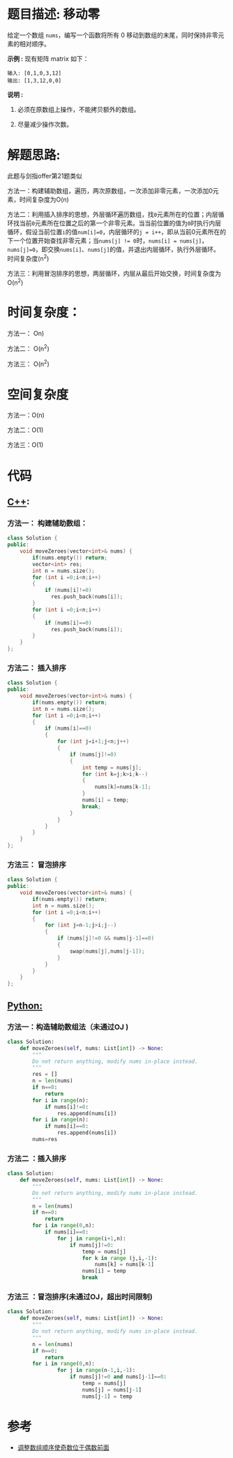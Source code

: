 # 题目描述:  移动零

给定一个数组 ``nums``，编写一个函数将所有 0 移动到数组的末尾，同时保持非零元素的相对顺序。

**示例 :**
现有矩阵 matrix 如下：
```
输入: [0,1,0,3,12]
输出: [1,3,12,0,0]
```
**说明 :**

1. 必须在原数组上操作，不能拷贝额外的数组。

2. 尽量减少操作次数。

  
# 解题思路:
此题与剑指offer第21题类似

方法一：构建辅助数组，遍历，两次原数组，一次添加非零元素，一次添加0元素，时间复杂度为O(n)

方法二：利用插入排序的思想，外层循环遍历数组，找``0``元素所在的位置；内层循环找当前``0``元素所在位置之后的第一个非零元素。当当前位置的值为``0``时执行内层循环，假设当前位置``i``的值``num[i]=0``，内层循环的``j = i++``，即从当前0元素所在的下一个位置开始查找非零元素；当``nums[j] != 0``时，``nums[i] = nums[j]``，``nums[j]=0``，即交换``nums[i]``、``nums[j]``的值，并退出内层循环，执行外层循环。 时间复杂度(n<sup>2</sup>)

方法三：利用冒泡排序的思想，两层循环，内层从最后开始交换，时间复杂度为O(n<sup>2</sup>)
 
# 时间复杂度：
  方法一： On)
  
  方法二： O(n<sup>2</sup>)
  
  方法三： O(n<sup>2</sup>) 
# 空间复杂度
  方法一：O(n)
  
  方法二：O(1)
  
  方法三：O(1)
  
# 代码

## [C++](./Move-Zeroes.cpp):

###  方法一： 构建辅助数组：
```c++
class Solution {
public:
    void moveZeroes(vector<int>& nums) {
        if(nums.empty()) return;
        vector<int> res;
        int n = nums.size();
        for (int i =0;i<n;i++)
        {
            if (nums[i]!=0)
              res.push_back(nums[i]);
        }
        for (int i =0;i<n;i++)
        {
            if (nums[i]==0)
              res.push_back(nums[i]);
        }
    }
};
```

###  方法二： 插入排序
```c++
class Solution {
public:
    void moveZeroes(vector<int>& nums) {
        if(nums.empty()) return;
        int n = nums.size();
        for (int i =0;i<n;i++)
        {
            if (nums[i]==0)
            {
                for (int j=i+1;j<n;j++)
                {
                    if (nums[j]!=0)
                    {
                        int temp = nums[j];
                        for (int k=j;k>i;k--)
                        {
                            nums[k]=nums[k-1];
                        }
                        nums[i] = temp;
                        break;
                    }
                }
            }
        }    
    }
};
```

###  方法三： 冒泡排序
```c++
class Solution {
public:
    void moveZeroes(vector<int>& nums) {
        if(nums.empty()) return;
        int n = nums.size();
        for (int i =0;i<n;i++)
        {
            for (int j=n-1;j>i;j--)
            {
                if (nums[j]!=0 && nums[j-1]==0)
                {
                    swap(nums[j],nums[j-1]);
                }
            }
        }    
    }
};
```

## [Python:](https://github.com/bryceustc/LeetCode_Note/blob/master/python/Move-Zeroes/Move-Zeroes.py)
###  方法一：构造辅助数组法（未通过OJ )
```python
class Solution:
    def moveZeroes(self, nums: List[int]) -> None:
        """
        Do not return anything, modify nums in-place instead.
        """
        res = []
        n = len(nums)
        if n==0:
            return
        for i in range(n):
            if nums[i]!=0:
                res.append(nums[i])
        for i in range(n):
            if nums[i]==0:
                res.append(nums[i])
        nums=res
```
### 方法二 ：插入排序
```python
class Solution:
    def moveZeroes(self, nums: List[int]) -> None:
        """
        Do not return anything, modify nums in-place instead.
        """
        n = len(nums)
        if n==0:
            return
        for i in range(0,n):
            if nums[i]==0:
                for j in range(i+1,n):
                    if nums[j]!=0:
                        temp = nums[j]
                        for k in range (j,i,-1):
                            nums[k] = nums[k-1]
                        nums[i] = temp
                        break
```

### 方法三 ：冒泡排序(未通过OJ，超出时间限制)
```python
class Solution:
    def moveZeroes(self, nums: List[int]) -> None:
        """
        Do not return anything, modify nums in-place instead.
        """
        n = len(nums)
        if n==0:
            return
        for i in range(0,n):
                for j in range(n-1,i,-1):
                    if nums[j]!=0 and nums[j-1]==0:
                        temp = nums[j]
                        nums[j] = nums[j-1]
                        nums[j-1] = temp
```

# 参考

  -  [调整数组顺序使奇数位于偶数前面](https://github.com/bryceustc/CodingInterviews/blob/master/ReorderArray/README.md)




